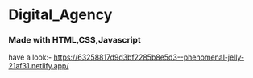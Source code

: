 # Digital_Agency
### Made with HTML,CSS,Javascript
have a look:-
https://63258817d9d3bf2285b8e5d3--phenomenal-jelly-21af31.netlify.app/
